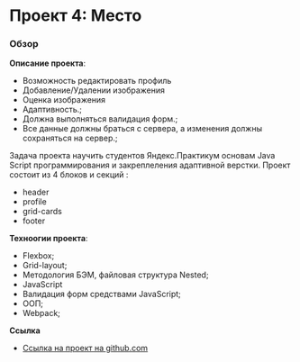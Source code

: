 # Проект 4: Место

### Обзор

 **Описание проекта**: 
 - Возможность редактировать профиль
 - Добавление/Удалении изображения
 - Оценка изображения
 - Адаптивность.;
 - Должна выполняться валидация форм.;
 - Все данные должны браться с сервера, а изменения должны сохраняться на сервер.;
 
  Задача проекта научить студентов Яндекс.Практикум основам Java Script программирования и закреплеления адаптивной верстки. 
  Проект состоит из 4 блоков и секций :

- header
- profile
- grid-cards
- footer

**Техноогии проекта**: 

- Flexbox;
- Grid-layout;
- Методология БЭМ, файловая структура Nested;
- JavaScript
- Валидация форм средствами JavaScript;
- ООП;
- Webpack;

**Ссылка**

* [Ссылка на проект на github.com]( https://yan4on.github.io/mesto/)
